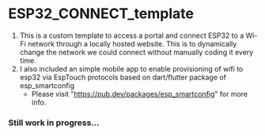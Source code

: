 # ESP32_CONNECT_template
1. This is a custom template to access a portal and connect ESP32 to a Wi-Fi network through a locally hosted website. This is to dynamically change the network we could connect without manually coding it every time.
2. I also included an simple mobile app to enable provisioning of wifi to esp32 via EspTouch protocols based on dart/flutter package of esp_smartconfig
      - Please visit "https://pub.dev/packages/esp_smartconfig" for more info.

### Still work in progress...
